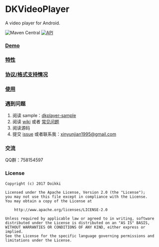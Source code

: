 # DKVideoPlayer
A video player for Android.

![Maven Central](https://img.shields.io/maven-central/v/xyz.doikki.android.dkplayer/dkplayer-java)
[![API](https://img.shields.io/badge/API-16%2B-brightgreen.svg?style=flat)](https://android-arsenal.com/api?level=16)

### [Demo](https://d.7short.com/qwtj)

### [特性](https://github.com/Doikki/DKVideoPlayer/wiki#%E7%89%B9%E6%80%A7)

### [协议/格式支持情况](https://github.com/Doikki/DKVideoPlayer/wiki/%E6%94%AF%E6%8C%81%E7%9A%84%E5%AA%92%E4%BD%93%E6%A0%BC%E5%BC%8F)

### [使用](https://github.com/Doikki/DKVideoPlayer/wiki#%E7%AE%80%E5%8D%95%E4%BD%BF%E7%94%A8)

### 遇到问题
1. 阅读 sample：[dkplayer-sample](https://github.com/Doikki/DKVideoPlayer/tree/master/dkplayer-sample)
2. 阅读 [wiki](https://github.com/Doikki/DKVideoPlayer/wiki) 或者 [常见问题](https://github.com/Doikki/DKVideoPlayer/wiki/%E5%B8%B8%E8%A7%81%E9%97%AE%E9%A2%98)
3. 阅读源码
4. 提交 [issue](https://github.com/Doikki/DKVideoPlayer/issues) 或者联系我：xinyunjian1995@gmail.com

### 交流
QQ群：758154597

### License
```
Copyright (c) 2017 Doikki

Licensed under the Apache License, Version 2.0 (the "License");
you may not use this file except in compliance with the License.
You may obtain a copy of the License at

    http://www.apache.org/licenses/LICENSE-2.0

Unless required by applicable law or agreed to in writing, software
distributed under the License is distributed on an "AS IS" BASIS,
WITHOUT WARRANTIES OR CONDITIONS OF ANY KIND, either express or implied.
See the License for the specific language governing permissions and
limitations under the License.
```